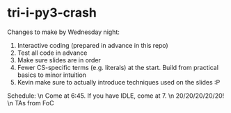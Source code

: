 # tri-i-py3-crash
Changes to make by Wednesday night:
1. Interactive coding (prepared in advance in this repo)
2. Test all code in advance
3. Make sure slides are in order
4. Fewer CS-specific terms (e.g. literals) at the start. Build from practical basics to minor intuition
5. Kevin make sure to actually introduce techniques used on the slides :P

Schedule: \n
Come at 6:45. If you have IDLE, come at 7. \n
20/20/20/20/20! \n
TAs from FoC 
